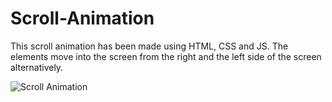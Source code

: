 # Scroll-Animation
This scroll animation has been made using HTML, CSS and JS. The elements move into the screen from the right and the left side of the screen alternatively.

![Scroll Animation](https://user-images.githubusercontent.com/97402437/156912738-e513ec78-8add-48d6-8af1-68535254a51f.png)
